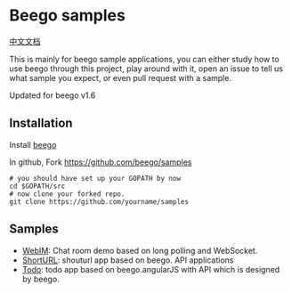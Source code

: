 # Beego samples

[中文文档](README_ZH.md)

This is mainly for beego sample applications, you can either study how to use beego through this project, play around with it, open an issue to tell us what sample you expect, or even pull request with a sample.

Updated for beego v1.6

## Installation

Install [beego](http://beego.me/docs/install/)

In github, Fork https://github.com/beego/samples

```
# you should have set up your GOPATH by now
cd $GOPATH/src
# now clone your forked repo.
git clone https://github.com/yourname/samples
```

## Samples

- [WebIM](WebIM/README.md): Chat room demo based on long polling and WebSocket.
- [ShortURL](shorturl/README.md): shouturl app based on beego. API applications
- [Todo](todo/README.md): todo app based on beego.angularJS with API which is designed by beego.
